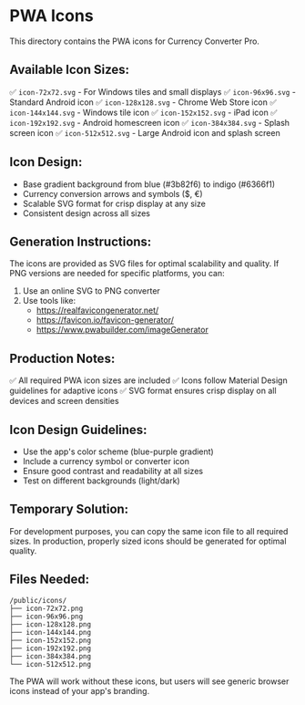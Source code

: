 # PWA Icons

This directory contains the PWA icons for Currency Converter Pro.

## Available Icon Sizes:
✅ `icon-72x72.svg` - For Windows tiles and small displays
✅ `icon-96x96.svg` - Standard Android icon
✅ `icon-128x128.svg` - Chrome Web Store icon
✅ `icon-144x144.svg` - Windows tile icon
✅ `icon-152x152.svg` - iPad icon
✅ `icon-192x192.svg` - Android homescreen icon
✅ `icon-384x384.svg` - Splash screen icon
✅ `icon-512x512.svg` - Large Android icon and splash screen

## Icon Design:
- Base gradient background from blue (#3b82f6) to indigo (#6366f1)
- Currency conversion arrows and symbols ($, €)
- Scalable SVG format for crisp display at any size
- Consistent design across all sizes

## Generation Instructions:
The icons are provided as SVG files for optimal scalability and quality.
If PNG versions are needed for specific platforms, you can:

1. Use an online SVG to PNG converter
2. Use tools like:
   - https://realfavicongenerator.net/
   - https://favicon.io/favicon-generator/
   - https://www.pwabuilder.com/imageGenerator

## Production Notes:
✅ All required PWA icon sizes are included
✅ Icons follow Material Design guidelines for adaptive icons
✅ SVG format ensures crisp display on all devices and screen densities

## Icon Design Guidelines:
- Use the app's color scheme (blue-purple gradient)
- Include a currency symbol or converter icon
- Ensure good contrast and readability at all sizes
- Test on different backgrounds (light/dark)

## Temporary Solution:
For development purposes, you can copy the same icon file to all required sizes.
In production, properly sized icons should be generated for optimal quality.

## Files Needed:
```
/public/icons/
├── icon-72x72.png
├── icon-96x96.png
├── icon-128x128.png
├── icon-144x144.png
├── icon-152x152.png
├── icon-192x192.png
├── icon-384x384.png
└── icon-512x512.png
```

The PWA will work without these icons, but users will see generic browser icons instead of your app's branding.

